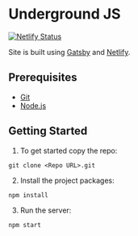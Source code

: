# Underground JS

[![Netlify Status](https://api.netlify.com/api/v1/badges/d90806bd-c6e6-494d-91fd-2effac0beeb1/deploy-status)](https://app.netlify.com/sites/eager-blackwell-c3d9cd/deploys)

Site is built using [Gatsby](https://www.gatsbyjs.org) and [Netlify](http://netlify.com).

## Prerequisites
- [Git](https://git-scm.com/)
- [Node.js](https://nodejs.org/)

## Getting Started

1. To get started copy the repo:

```node
git clone <Repo URL>.git
```

2. Install the project packages:

```node
npm install
```

3. Run the server:

```node
npm start
```

<!--
## Contributing
Contact owner of the repo.


## Versioning
Current version 2.0

## Authors
Lead Developer: [Hellrungj](https://github.com/Hellrungj/)
-->

